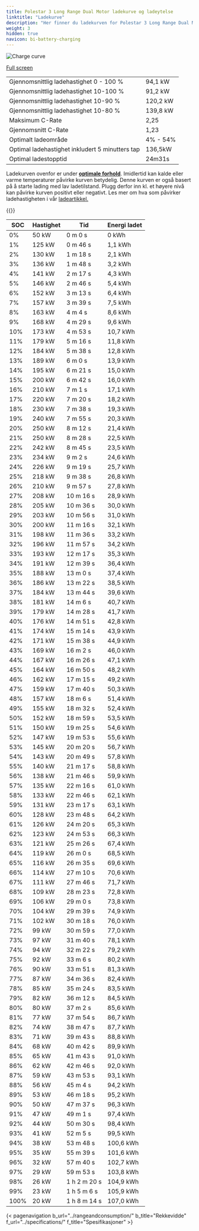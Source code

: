 ```yaml
---
title: Polestar 3 Long Range Dual Motor ladekurve og ladeytelse
linktitle: "Ladekurve"
description: "Her finner du ladekurven for Polestar 3 Long Range Dual Motor."
weight: 3
hidden: true
navicon: bi-battery-charging
---
```

<!-- markdownlint-disable MD033 -->
<img src="/images/models/polestar/3/3_long_range_dual_motor/chargingcurve.svg" alt="Charge curve" class="img-fluid">

[Full screen](/images/models/polestar/3/3_long_range_dual_motor/chargingcurve.svg)


<table class="table table-striped border">
<tbody>
<tr>
<td>Gjennomsnittlig ladehastighet 0 - 100 %</td><td>94,1 kW</td>
</tr>
<tr>
<td>Gjennomsnittlig ladehastighet 10-100 %</td><td>91,2 kW</td>
</tr>
<tr>
<td>Gjennomsnittlig ladehastighet 10-90 %</td><td>120,2 kW</td>
</tr>
<tr>
<td>Gjennomsnittlig ladehastighet 10-80 %</td><td>139,8 kW</td>
</tr>
<tr>
<td>Maksimum C-Rate</td><td>2,25</td>
</tr>
<tr>
<td>Gjennomsnitt C-Rate</td><td>1,23</td>
</tr>
<tr>
<td>Optimalt ladeområde</td><td>4% - 54%</td>
</tr>
<tr>
<td>Optimal ladehastighet inkludert 5 minutters tap</td><td>136,5kW</td>
</tr>
<tr>
<td>Optimal ladestopptid</td><td>24m31s</td>
</tr>
</tbody>
</table>


Ladekurven ovenfor er under **[optimale forhold](../../../../../technology/battery/charging/#temperatur)**. Imidlertid kan kalde eller varme temperaturer påvirke kurven betydelig. Denne kurven er også basert på å starte lading med lav ladetilstand. Plugg derfor inn kl. et høyere nivå kan påvirke kurven positivt eller negativt. Les mer om hva som påvirker ladehastigheten i vår [ladeartikkel.](../../../../../technology/battery/charging/)


{{<evkxdisplayaddarticle />}}
<table class="table table-striped border">
<thead>
<tr><th>SOC</th><th>Hastighet</th><th>Tid</th><th>Energi ladet</th></tr>
</thead>
<tbody>
<tr>
<td>0%</td><td>50 kW</td><td> 0 m 0 s </td><td>0 kWh </td>
</tr>
<tr>
<td>1%</td><td>125 kW</td><td> 0 m 46 s </td><td>1,1 kWh </td>
</tr>
<tr>
<td>2%</td><td>130 kW</td><td> 1 m 18 s </td><td>2,1 kWh </td>
</tr>
<tr>
<td>3%</td><td>136 kW</td><td> 1 m 48 s </td><td>3,2 kWh </td>
</tr>
<tr>
<td>4%</td><td>141 kW</td><td> 2 m 17 s </td><td>4,3 kWh </td>
</tr>
<tr>
<td>5%</td><td>146 kW</td><td> 2 m 46 s </td><td>5,4 kWh </td>
</tr>
<tr>
<td>6%</td><td>152 kW</td><td> 3 m 13 s </td><td>6,4 kWh </td>
</tr>
<tr>
<td>7%</td><td>157 kW</td><td> 3 m 39 s </td><td>7,5 kWh </td>
</tr>
<tr>
<td>8%</td><td>163 kW</td><td> 4 m 4 s </td><td>8,6 kWh </td>
</tr>
<tr>
<td>9%</td><td>168 kW</td><td> 4 m 29 s </td><td>9,6 kWh </td>
</tr>
<tr>
<td>10%</td><td>173 kW</td><td> 4 m 53 s </td><td>10,7 kWh </td>
</tr>
<tr>
<td>11%</td><td>179 kW</td><td> 5 m 16 s </td><td>11,8 kWh </td>
</tr>
<tr>
<td>12%</td><td>184 kW</td><td> 5 m 38 s </td><td>12,8 kWh </td>
</tr>
<tr>
<td>13%</td><td>189 kW</td><td> 6 m 0 s </td><td>13,9 kWh </td>
</tr>
<tr>
<td>14%</td><td>195 kW</td><td> 6 m 21 s </td><td>15,0 kWh </td>
</tr>
<tr>
<td>15%</td><td>200 kW</td><td> 6 m 42 s </td><td>16,0 kWh </td>
</tr>
<tr>
<td>16%</td><td>210 kW</td><td> 7 m 1 s </td><td>17,1 kWh </td>
</tr>
<tr>
<td>17%</td><td>220 kW</td><td> 7 m 20 s </td><td>18,2 kWh </td>
</tr>
<tr>
<td>18%</td><td>230 kW</td><td> 7 m 38 s </td><td>19,3 kWh </td>
</tr>
<tr>
<td>19%</td><td>240 kW</td><td> 7 m 55 s </td><td>20,3 kWh </td>
</tr>
<tr>
<td>20%</td><td>250 kW</td><td> 8 m 12 s </td><td>21,4 kWh </td>
</tr>
<tr>
<td>21%</td><td>250 kW</td><td> 8 m 28 s </td><td>22,5 kWh </td>
</tr>
<tr>
<td>22%</td><td>242 kW</td><td> 8 m 45 s </td><td>23,5 kWh </td>
</tr>
<tr>
<td>23%</td><td>234 kW</td><td> 9 m 2 s </td><td>24,6 kWh </td>
</tr>
<tr>
<td>24%</td><td>226 kW</td><td> 9 m 19 s </td><td>25,7 kWh </td>
</tr>
<tr>
<td>25%</td><td>218 kW</td><td> 9 m 38 s </td><td>26,8 kWh </td>
</tr>
<tr>
<td>26%</td><td>210 kW</td><td> 9 m 57 s </td><td>27,8 kWh </td>
</tr>
<tr>
<td>27%</td><td>208 kW</td><td> 10 m 16 s </td><td>28,9 kWh </td>
</tr>
<tr>
<td>28%</td><td>205 kW</td><td> 10 m 36 s </td><td>30,0 kWh </td>
</tr>
<tr>
<td>29%</td><td>203 kW</td><td> 10 m 56 s </td><td>31,0 kWh </td>
</tr>
<tr>
<td>30%</td><td>200 kW</td><td> 11 m 16 s </td><td>32,1 kWh </td>
</tr>
<tr>
<td>31%</td><td>198 kW</td><td> 11 m 36 s </td><td>33,2 kWh </td>
</tr>
<tr>
<td>32%</td><td>196 kW</td><td> 11 m 57 s </td><td>34,2 kWh </td>
</tr>
<tr>
<td>33%</td><td>193 kW</td><td> 12 m 17 s </td><td>35,3 kWh </td>
</tr>
<tr>
<td>34%</td><td>191 kW</td><td> 12 m 39 s </td><td>36,4 kWh </td>
</tr>
<tr>
<td>35%</td><td>188 kW</td><td> 13 m 0 s </td><td>37,4 kWh </td>
</tr>
<tr>
<td>36%</td><td>186 kW</td><td> 13 m 22 s </td><td>38,5 kWh </td>
</tr>
<tr>
<td>37%</td><td>184 kW</td><td> 13 m 44 s </td><td>39,6 kWh </td>
</tr>
<tr>
<td>38%</td><td>181 kW</td><td> 14 m 6 s </td><td>40,7 kWh </td>
</tr>
<tr>
<td>39%</td><td>179 kW</td><td> 14 m 28 s </td><td>41,7 kWh </td>
</tr>
<tr>
<td>40%</td><td>176 kW</td><td> 14 m 51 s </td><td>42,8 kWh </td>
</tr>
<tr>
<td>41%</td><td>174 kW</td><td> 15 m 14 s </td><td>43,9 kWh </td>
</tr>
<tr>
<td>42%</td><td>171 kW</td><td> 15 m 38 s </td><td>44,9 kWh </td>
</tr>
<tr>
<td>43%</td><td>169 kW</td><td> 16 m 2 s </td><td>46,0 kWh </td>
</tr>
<tr>
<td>44%</td><td>167 kW</td><td> 16 m 26 s </td><td>47,1 kWh </td>
</tr>
<tr>
<td>45%</td><td>164 kW</td><td> 16 m 50 s </td><td>48,2 kWh </td>
</tr>
<tr>
<td>46%</td><td>162 kW</td><td> 17 m 15 s </td><td>49,2 kWh </td>
</tr>
<tr>
<td>47%</td><td>159 kW</td><td> 17 m 40 s </td><td>50,3 kWh </td>
</tr>
<tr>
<td>48%</td><td>157 kW</td><td> 18 m 6 s </td><td>51,4 kWh </td>
</tr>
<tr>
<td>49%</td><td>155 kW</td><td> 18 m 32 s </td><td>52,4 kWh </td>
</tr>
<tr>
<td>50%</td><td>152 kW</td><td> 18 m 59 s </td><td>53,5 kWh </td>
</tr>
<tr>
<td>51%</td><td>150 kW</td><td> 19 m 25 s </td><td>54,6 kWh </td>
</tr>
<tr>
<td>52%</td><td>147 kW</td><td> 19 m 53 s </td><td>55,6 kWh </td>
</tr>
<tr>
<td>53%</td><td>145 kW</td><td> 20 m 20 s </td><td>56,7 kWh </td>
</tr>
<tr>
<td>54%</td><td>143 kW</td><td> 20 m 49 s </td><td>57,8 kWh </td>
</tr>
<tr>
<td>55%</td><td>140 kW</td><td> 21 m 17 s </td><td>58,8 kWh </td>
</tr>
<tr>
<td>56%</td><td>138 kW</td><td> 21 m 46 s </td><td>59,9 kWh </td>
</tr>
<tr>
<td>57%</td><td>135 kW</td><td> 22 m 16 s </td><td>61,0 kWh </td>
</tr>
<tr>
<td>58%</td><td>133 kW</td><td> 22 m 46 s </td><td>62,1 kWh </td>
</tr>
<tr>
<td>59%</td><td>131 kW</td><td> 23 m 17 s </td><td>63,1 kWh </td>
</tr>
<tr>
<td>60%</td><td>128 kW</td><td> 23 m 48 s </td><td>64,2 kWh </td>
</tr>
<tr>
<td>61%</td><td>126 kW</td><td> 24 m 20 s </td><td>65,3 kWh </td>
</tr>
<tr>
<td>62%</td><td>123 kW</td><td> 24 m 53 s </td><td>66,3 kWh </td>
</tr>
<tr>
<td>63%</td><td>121 kW</td><td> 25 m 26 s </td><td>67,4 kWh </td>
</tr>
<tr>
<td>64%</td><td>119 kW</td><td> 26 m 0 s </td><td>68,5 kWh </td>
</tr>
<tr>
<td>65%</td><td>116 kW</td><td> 26 m 35 s </td><td>69,6 kWh </td>
</tr>
<tr>
<td>66%</td><td>114 kW</td><td> 27 m 10 s </td><td>70,6 kWh </td>
</tr>
<tr>
<td>67%</td><td>111 kW</td><td> 27 m 46 s </td><td>71,7 kWh </td>
</tr>
<tr>
<td>68%</td><td>109 kW</td><td> 28 m 23 s </td><td>72,8 kWh </td>
</tr>
<tr>
<td>69%</td><td>106 kW</td><td> 29 m 0 s </td><td>73,8 kWh </td>
</tr>
<tr>
<td>70%</td><td>104 kW</td><td> 29 m 39 s </td><td>74,9 kWh </td>
</tr>
<tr>
<td>71%</td><td>102 kW</td><td> 30 m 18 s </td><td>76,0 kWh </td>
</tr>
<tr>
<td>72%</td><td>99 kW</td><td> 30 m 59 s </td><td>77,0 kWh </td>
</tr>
<tr>
<td>73%</td><td>97 kW</td><td> 31 m 40 s </td><td>78,1 kWh </td>
</tr>
<tr>
<td>74%</td><td>94 kW</td><td> 32 m 22 s </td><td>79,2 kWh </td>
</tr>
<tr>
<td>75%</td><td>92 kW</td><td> 33 m 6 s </td><td>80,2 kWh </td>
</tr>
<tr>
<td>76%</td><td>90 kW</td><td> 33 m 51 s </td><td>81,3 kWh </td>
</tr>
<tr>
<td>77%</td><td>87 kW</td><td> 34 m 36 s </td><td>82,4 kWh </td>
</tr>
<tr>
<td>78%</td><td>85 kW</td><td> 35 m 24 s </td><td>83,5 kWh </td>
</tr>
<tr>
<td>79%</td><td>82 kW</td><td> 36 m 12 s </td><td>84,5 kWh </td>
</tr>
<tr>
<td>80%</td><td>80 kW</td><td> 37 m 2 s </td><td>85,6 kWh </td>
</tr>
<tr>
<td>81%</td><td>77 kW</td><td> 37 m 54 s </td><td>86,7 kWh </td>
</tr>
<tr>
<td>82%</td><td>74 kW</td><td> 38 m 47 s </td><td>87,7 kWh </td>
</tr>
<tr>
<td>83%</td><td>71 kW</td><td> 39 m 43 s </td><td>88,8 kWh </td>
</tr>
<tr>
<td>84%</td><td>68 kW</td><td> 40 m 42 s </td><td>89,9 kWh </td>
</tr>
<tr>
<td>85%</td><td>65 kW</td><td> 41 m 43 s </td><td>91,0 kWh </td>
</tr>
<tr>
<td>86%</td><td>62 kW</td><td> 42 m 46 s </td><td>92,0 kWh </td>
</tr>
<tr>
<td>87%</td><td>59 kW</td><td> 43 m 53 s </td><td>93,1 kWh </td>
</tr>
<tr>
<td>88%</td><td>56 kW</td><td> 45 m 4 s </td><td>94,2 kWh </td>
</tr>
<tr>
<td>89%</td><td>53 kW</td><td> 46 m 18 s </td><td>95,2 kWh </td>
</tr>
<tr>
<td>90%</td><td>50 kW</td><td> 47 m 37 s </td><td>96,3 kWh </td>
</tr>
<tr>
<td>91%</td><td>47 kW</td><td> 49 m 1 s </td><td>97,4 kWh </td>
</tr>
<tr>
<td>92%</td><td>44 kW</td><td> 50 m 30 s </td><td>98,4 kWh </td>
</tr>
<tr>
<td>93%</td><td>41 kW</td><td> 52 m 5 s </td><td>99,5 kWh </td>
</tr>
<tr>
<td>94%</td><td>38 kW</td><td> 53 m 48 s </td><td>100,6 kWh </td>
</tr>
<tr>
<td>95%</td><td>35 kW</td><td> 55 m 39 s </td><td>101,6 kWh </td>
</tr>
<tr>
<td>96%</td><td>32 kW</td><td> 57 m 40 s </td><td>102,7 kWh </td>
</tr>
<tr>
<td>97%</td><td>29 kW</td><td> 59 m 53 s </td><td>103,8 kWh </td>
</tr>
<tr>
<td>98%</td><td>26 kW</td><td>1 h 2 m 20 s </td><td>104,9 kWh </td>
</tr>
<tr>
<td>99%</td><td>23 kW</td><td>1 h 5 m 6 s </td><td>105,9 kWh </td>
</tr>
<tr>
<td>100%</td><td>20 kW</td><td>1 h 8 m 14 s </td><td>107,0 kWh </td>
</tr>
</tbody>
</table>


{< pagenavigation b_url="../rangeandconsumption/" b_title="Rekkevidde" f_url="../specifications/" f_title="Spesifikasjoner" >}
